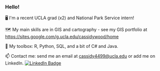 ### **Hello!**

🖥️ I'm a recent UCLA grad (x2) and National Park Service intern!

🗺️ My main skills are in GIS and cartography - see my GIS portfolio at https://sites.google.com/g.ucla.edu/cassidywood/home

🧰 My toolbox: R, Python, SQL, and a bit of C# and Java.

📫 Contact me: send me an email at cassidy4499@ucla.edu or add me on LinkedIn.
  <a href="https://www.linkedin.com/in/cassidywood/">
    <img src="https://img.shields.io/badge/LinkedIn-blue?style=for-the-badge&logo=linkedin&logoColor=white" alt="LinkedIn Badge"/>
  </a>
